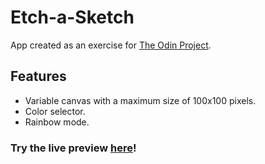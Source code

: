 # Etch-a-Sketch

App created as an exercise for [The Odin Project](https://www.theodinproject.com/).

## Features
- Variable canvas with a maximum size of 100x100 pixels.
- Color selector.
- Rainbow mode.

### Try the live preview [here](https://www.simionatolucas.github.io/odin-eas/)!
